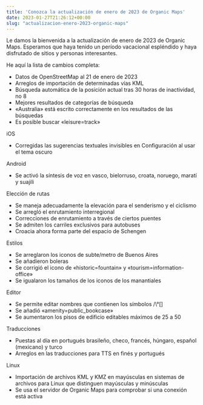 ```yaml
---
title: 'Conozca la actualización de enero de 2023 de Organic Maps'
date: 2023-01-27T21:26:12+00:00
slug: "actualizacion-enero-2023-organic-maps"
---
```


Le damos la bienvenida a la actualización de enero de 2023 de Organic Maps. Esperamos que haya tenido un período vacacional espléndido y haya disfrutado de sitios y personas interesantes.

He aquí la lista de cambios completa:

* Datos de OpenStreetMap al 21 de enero de 2023
* Arreglos de importación de determinadas vías KML
* Búsqueda automática de la posición actual tras 30 horas de inactividad, no 8
* Mejores resultados de categorías de búsqueda
* «Australia» está escrito correctamente en los resultados de las búsquedas
* Es posible buscar «leisure=track»

iOS
* Corregidas las sugerencias textuales invisibles en Configuración al usar el tema oscuro

Android
* Se activó la síntesis de voz en vasco, bielorruso, croata, noruego, maratí y suajili

Elección de rutas
* Se maneja adecuadamente la elevación para el senderismo y el ciclismo
* Se arregló el enrutamiento interregional
* Correcciones de enrutamiento a través de ciertos puentes
* Se admiten los carriles exclusivos para autobuses
* Croacia ahora forma parte del espacio de Schengen

Estilos
* Se arreglaron los iconos de subte/metro de Buenos Aires
* Se añadieron boleras
* Se corrigió el icono de «historic=fountain» y «tourism=information-office»
* Se igualaron los tamaños de los iconos de los manantiales

Editor
* Se permite editar nombres que contienen los símbolos /\°[]
* Se añadió «amenity=public_bookcase»
* Se aumentaron los pisos de edificio editables máximos de 25 a 50

Traducciones
* Puestas al día en portugués brasileño, checo, francés, húngaro, español (mexicano) y turco
* Arreglos en las traducciones para TTS en finés y portugués

Linux
* Importación de archivos KML y KMZ en mayúsculas en sistemas de archivos para Linux que distinguen mayúsculas y minúsculas
* Se usa el servidor de Organic Maps para comprobar si una conexión está activa